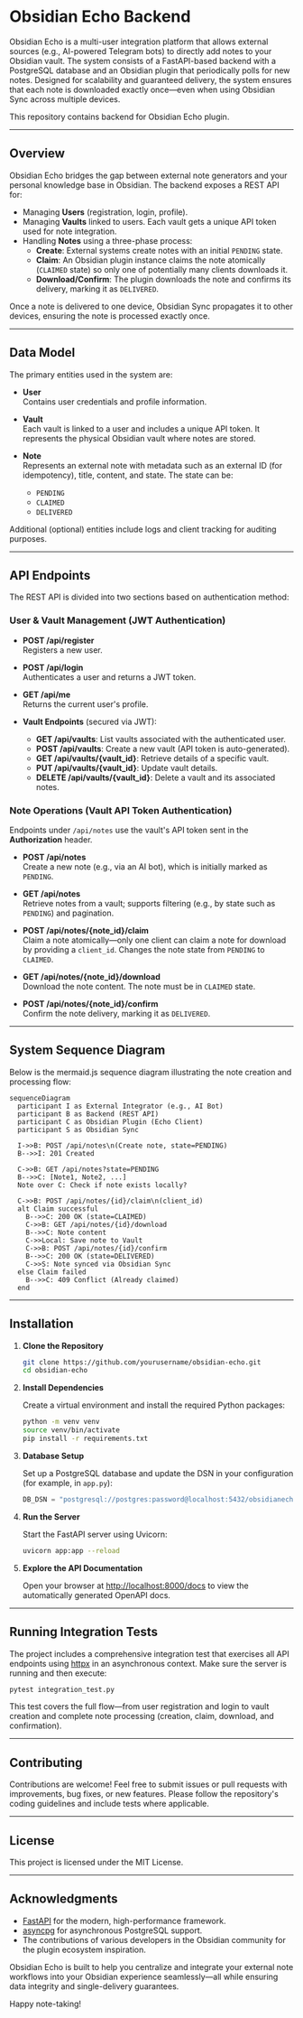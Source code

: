 # Obsidian Echo Backend

Obsidian Echo is a multi-user integration platform that allows external sources (e.g., AI-powered Telegram bots) to directly add notes to your Obsidian vault. The system consists of a FastAPI-based backend with a PostgreSQL database and an Obsidian plugin that periodically polls for new notes. Designed for scalability and guaranteed delivery, the system ensures that each note is downloaded exactly once—even when using Obsidian Sync across multiple devices.  

This repository contains backend for Obsidian Echo plugin.

---

## Overview

Obsidian Echo bridges the gap between external note generators and your personal knowledge base in Obsidian. The backend exposes a REST API for:

- Managing **Users** (registration, login, profile).
- Managing **Vaults** linked to users. Each vault gets a unique API token used for note integration.
- Handling **Notes** using a three-phase process:
  - **Create**: External systems create notes with an initial `PENDING` state.
  - **Claim**: An Obsidian plugin instance claims the note atomically (`CLAIMED` state) so only one of potentially many clients downloads it.
  - **Download/Confirm**: The plugin downloads the note and confirms its delivery, marking it as `DELIVERED`.

Once a note is delivered to one device, Obsidian Sync propagates it to other devices, ensuring the note is processed exactly once.

---

## Data Model

The primary entities used in the system are:

- **User**  
  Contains user credentials and profile information.

- **Vault**  
  Each vault is linked to a user and includes a unique API token. It represents the physical Obsidian vault where notes are stored.

- **Note**  
  Represents an external note with metadata such as an external ID (for idempotency), title, content, and state. The state can be:
  - `PENDING`
  - `CLAIMED`
  - `DELIVERED`

Additional (optional) entities include logs and client tracking for auditing purposes.

---

## API Endpoints

The REST API is divided into two sections based on authentication method:

### User & Vault Management (JWT Authentication)

- **POST /api/register**  
  Registers a new user.
  
- **POST /api/login**  
  Authenticates a user and returns a JWT token.

- **GET /api/me**  
  Returns the current user's profile.
  
- **Vault Endpoints** (secured via JWT):
  - **GET /api/vaults**: List vaults associated with the authenticated user.
  - **POST /api/vaults**: Create a new vault (API token is auto-generated).
  - **GET /api/vaults/{vault_id}**: Retrieve details of a specific vault.
  - **PUT /api/vaults/{vault_id}**: Update vault details.
  - **DELETE /api/vaults/{vault_id}**: Delete a vault and its associated notes.

### Note Operations (Vault API Token Authentication)

Endpoints under `/api/notes` use the vault's API token sent in the **Authorization** header.

- **POST /api/notes**  
  Create a new note (e.g., via an AI bot), which is initially marked as `PENDING`.

- **GET /api/notes**  
  Retrieve notes from a vault; supports filtering (e.g., by state such as `PENDING`) and pagination.

- **POST /api/notes/{note_id}/claim**  
  Claim a note atomically—only one client can claim a note for download by providing a `client_id`. Changes the note state from `PENDING` to `CLAIMED`.

- **GET /api/notes/{note_id}/download**  
  Download the note content. The note must be in `CLAIMED` state.

- **POST /api/notes/{note_id}/confirm**  
  Confirm the note delivery, marking it as `DELIVERED`.

---

## System Sequence Diagram

Below is the mermaid.js sequence diagram illustrating the note creation and processing flow:

```mermaid
sequenceDiagram
  participant I as External Integrator (e.g., AI Bot)
  participant B as Backend (REST API)
  participant C as Obsidian Plugin (Echo Client)
  participant S as Obsidian Sync

  I->>B: POST /api/notes\n(Create note, state=PENDING)
  B-->>I: 201 Created

  C->>B: GET /api/notes?state=PENDING
  B-->>C: [Note1, Note2, ...]
  Note over C: Check if note exists locally?

  C->>B: POST /api/notes/{id}/claim\n(client_id)
  alt Claim successful
    B-->>C: 200 OK (state=CLAIMED)
    C->>B: GET /api/notes/{id}/download
    B-->>C: Note content
    C->>Local: Save note to Vault
    C->>B: POST /api/notes/{id}/confirm
    B-->>C: 200 OK (state=DELIVERED)
    C->>S: Note synced via Obsidian Sync
  else Claim failed
    B-->>C: 409 Conflict (Already claimed)
  end
```

---

## Installation

1. **Clone the Repository**

   ```bash
   git clone https://github.com/yourusername/obsidian-echo.git
   cd obsidian-echo
   ```

2. **Install Dependencies**

   Create a virtual environment and install the required Python packages:

   ```bash
   python -m venv venv
   source venv/bin/activate
   pip install -r requirements.txt
   ```

3. **Database Setup**

   Set up a PostgreSQL database and update the DSN in your configuration (for example, in `app.py`):

   ```python
   DB_DSN = "postgresql://postgres:password@localhost:5432/obsidianecho"
   ```

4. **Run the Server**

   Start the FastAPI server using Uvicorn:

   ```bash
   uvicorn app:app --reload
   ```

5. **Explore the API Documentation**

   Open your browser at [http://localhost:8000/docs](http://localhost:8000/docs) to view the automatically generated OpenAPI docs.

---

## Running Integration Tests

The project includes a comprehensive integration test that exercises all API endpoints using [httpx](https://www.python-httpx.org/) in an asynchronous context. Make sure the server is running and then execute:

```bash
pytest integration_test.py
```

This test covers the full flow—from user registration and login to vault creation and complete note processing (creation, claim, download, and confirmation).

---

## Contributing

Contributions are welcome! Feel free to submit issues or pull requests with improvements, bug fixes, or new features. Please follow the repository's coding guidelines and include tests where applicable.

---

## License

This project is licensed under the MIT License.

---

## Acknowledgments

- [FastAPI](https://fastapi.tiangolo.com/) for the modern, high-performance framework.
- [asyncpg](https://github.com/MagicStack/asyncpg) for asynchronous PostgreSQL support.
- The contributions of various developers in the Obsidian community for the plugin ecosystem inspiration.

Obsidian Echo is built to help you centralize and integrate your external note workflows into your Obsidian experience seamlessly—all while ensuring data integrity and single-delivery guarantees.

Happy note-taking!
